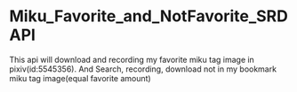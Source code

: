 # Miku_Favorite_and_NotFavorite_SRDAPI
This api will download and recording my favorite miku tag image in pixiv(id:5545356). And Search, recording, download not in my bookmark miku tag image(equal favorite amount)
